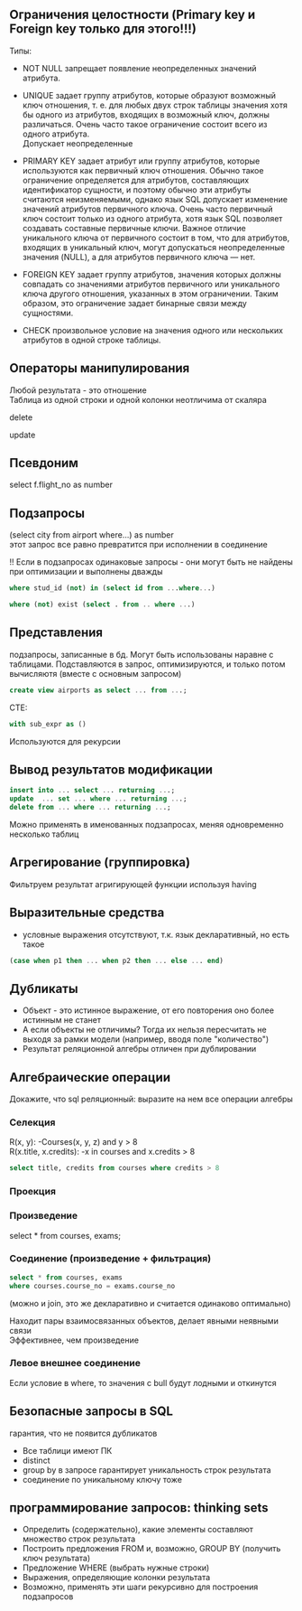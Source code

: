 ## Ограничения целостности (Primary key и Foreign key только для этого!!!)
Типы:  

* NOT NULL запрещает появление неопределенных значений атрибута.

* UNIQUE задает группу атрибутов, которые образуют возможный ключ отношения, т. е. для любых двух строк таблицы значения хотя бы одного из атрибутов, входящих в возможный ключ, должны различаться. Очень часто
такое ограничение состоит всего из одного атрибута.  
Допускает неопределенные

* PRIMARY KEY задает атрибут или группу атрибутов, которые используются как
первичный ключ отношения. Обычно такое ограничение определяется
для атрибутов, составляющих идентификатор сущности, и поэтому обычно эти атрибуты считаются неизменяемыми, однако язык SQL допускает
изменение значений атрибутов первичного ключа. Очень часто первичный ключ состоит только из одного атрибута, хотя язык SQL позволяет
создавать составные первичные ключи.
Важное отличие уникального ключа от первичного состоит в том, что для
атрибутов, входящих в уникальный ключ, могут допускаться неопределенные значения (NULL), а для атрибутов первичного ключа — нет.

* FOREIGN KEY задает группу атрибутов, значения которых должны совпадать со
значениями атрибутов первичного или уникального ключа другого отношения, указанных в этом ограничении. Таким образом, это ограничение
задает бинарные связи между сущностями.

* CHECK  произвольное условие на значения одного или нескольких атрибутов в одной строке таблицы.

## Операторы манипулирования 

Любой результата - это отношение  
Таблица из одной строки и одной колонки неотличима от скаляра

delete

update

## Псевдоним
select f.flight_no as number

## Подзапросы
(select city from airport where...) as number  
этот запрос все равно превратится при исполнении в соединение

!! Если в подзапросах одинаковые запросы - они могут быть не найдены при оптимизации и выполнены дважды
```sql
where stud_id (not) in (select id from ...where...)

where (not) exist (select . from .. where ...)
```
## Представления 
подзапросы, записанные в бд. Могут быть использованы наравне с таблицами.
Подставляются в запрос, оптимизируются, и только потом вычисляютя (вместе с основным запросом)

```sql
create view airports as select ... from ...;
```

CTE:
```sql
with sub_expr as ()  
```
Используются для рекурсии

## Вывод результатов модификации
```sql
insert into ... select ... returning ...;
update  ... set ... where ... returning ...;
delete from ... where ... returning ...;
```
Можно применять в именованных подзапросах, меняя одновременно несколько таблиц

## Агрегирование (группировка)
Фильтруем результат агригирующей функции используя having

## Выразительные средства
* условные выражения отсутствуют, т.к. язык декларативный, но есть такое
```sql
(case when p1 then ... when p2 then ... else ... end)
```
## Дубликаты
* Объект - это истинное выражение, от его повторения оно более истинным не станет
* А если объекты не отличимы? Тогда их нельзя пересчитать не выходя за рамки модели (например, вводя поле "количество")
* Результат реляционной алгебры отличен при дублировании
## Алгебраические операции
Докажите, что sql реляционный: выразите на нем все операции алгебры

### Селекция
R(x, y): -Courses(x, y, z) and y > 8  
R(x.title, x.credits): -x in courses and x.credits > 8   
```sql   
select title, credits from courses where credits > 8
```
### Проекция 

### Произведение
select * from courses, exams;

### Соединение (произведение + фильтрация)
```sql 
select * from courses, exams  
where courses.course_no = exams.course_no
```
 (можно и join, это же декларативно и считается одинаково оптимально)

Находит пары взаимосвязанных объектов, делает явными неявными связи  
Эффективнее, чем произведение

### Левое внешнее соединение 
Если условие в where, то значения с bull будут лодными и откинутся

## Безопасные запросы в SQL 
гарантия, что не появится дубликатов
* Все таблици имеют ПК
* distinct
* group by в запросе гарантирует уникальность строк результата
* соединение по уникальному ключу тоже

## программирование запросов: thinking sets
* Определить (содержательно), какие элементы составляют множество строк
результата
* Построить предложения FROМ и, возможно, GROUP BY (получить ключ результата)
* Предложение WHERE (выбрать нужные строки)
* Выражения, определяющие колонки результата
* Возможно, применять эти шаги рекурсивно для построения подзапросов

